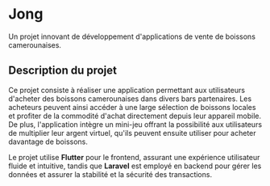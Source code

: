 # Jong

Un projet innovant de développement d'applications de vente de boissons camerounaises.

## Description du projet

Ce projet consiste à réaliser une application permettant aux utilisateurs d'acheter des boissons camerounaises dans divers bars partenaires. Les acheteurs peuvent ainsi accéder à une large sélection de boissons locales et profiter de la commodité d'achat directement depuis leur appareil mobile. De plus, l'application intègre un mini-jeu offrant la possibilité aux utilisateurs de multiplier leur argent virtuel, qu'ils peuvent ensuite utiliser pour acheter davantage de boissons.

Le projet utilise **Flutter** pour le frontend, assurant une expérience utilisateur fluide et intuitive, tandis que **Laravel** est employé en backend pour gérer les données et assurer la stabilité et la sécurité des transactions.